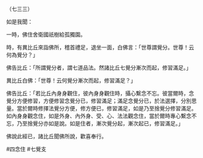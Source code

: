 （七三三）

如是我聞：

一時，佛住舍衛國祇樹給孤獨園。

時，有異比丘來詣佛所，稽首禮足，退坐一面，白佛言：「世尊謂覺分。世尊！云何為覺分？」

佛告比丘：「所謂覺分者，謂七道品法。然諸比丘七覺分漸次而起，修習滿足。」

異比丘白佛：「世尊！云何覺分漸次而起，修習滿足？」

佛告比丘：「若比丘內身身觀住，彼內身身觀住時，攝心繫念不忘。彼當爾時，念覺分方便修習，方便修習念覺分已，修習滿足；滿足念覺分已，於法選擇，分別思量。當於爾時修擇法覺分方便，修方便已，修習滿足，如是乃至捨覺分修習滿足。如內身身觀念住，如是外身、內外身、受、心、法法觀念住，當於爾時專心繫念不忘，乃至捨覺分亦如是說。如是住者，漸次覺分起，漸次起已，修習滿足。」

佛說此經已，諸比丘聞佛所說，歡喜奉行。



#四念住
#七覺支
